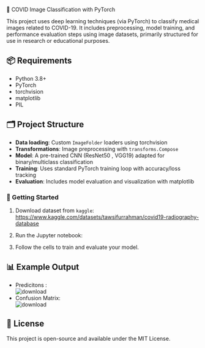 🧠 COVID Image Classification with PyTorch

This project uses deep learning techniques (via PyTorch) to classify medical images related to COVID-19. It includes preprocessing, model training, and performance evaluation steps using image datasets, primarily structured for use in research or educational purposes.

## 📦 Requirements

* Python 3.8+
* PyTorch
* torchvision
* matplotlib
* PIL

## 🗂️ Project Structure

* **Data loading**: Custom `ImageFolder` loaders using torchvision
* **Transformations**: Image preprocessing with `transforms.Compose`
* **Model**: A pre-trained CNN (ResNet50 , VGG19) adapted for binary/multiclass classification
* **Training**: Uses standard PyTorch training loop with accuracy/loss tracking
* **Evaluation**: Includes model evaluation and visualization with matplotlib

### 🚀 Getting Started

1. Download dataset from `kaggle`: https://www.kaggle.com/datasets/tawsifurrahman/covid19-radiography-database

2. Run the Jupyter notebook:

3. Follow the cells to train and evaluate your model.

## 📊 Example Output

* Predicitons :
  <br/>
  ![download](https://github.com/user-attachments/assets/81ca2c21-bbd6-44da-9d0d-5efddc452c5e)
* Confusion Matrix:
  <br/>
  ![download](https://github.com/user-attachments/assets/223977fa-3007-403c-ba1d-0caedfd28ec1)

## 📄 License

This project is open-source and available under the MIT License.
